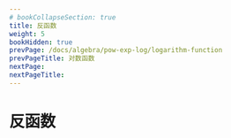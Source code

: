 ```yaml
---
# bookCollapseSection: true
title: 反函数
weight: 5
bookHidden: true
prevPage: /docs/algebra/pow-exp-log/logarithm-function
prevPageTitle: 对数函数
nextPage: 
nextPageTitle: 
---
```


# 反函数

